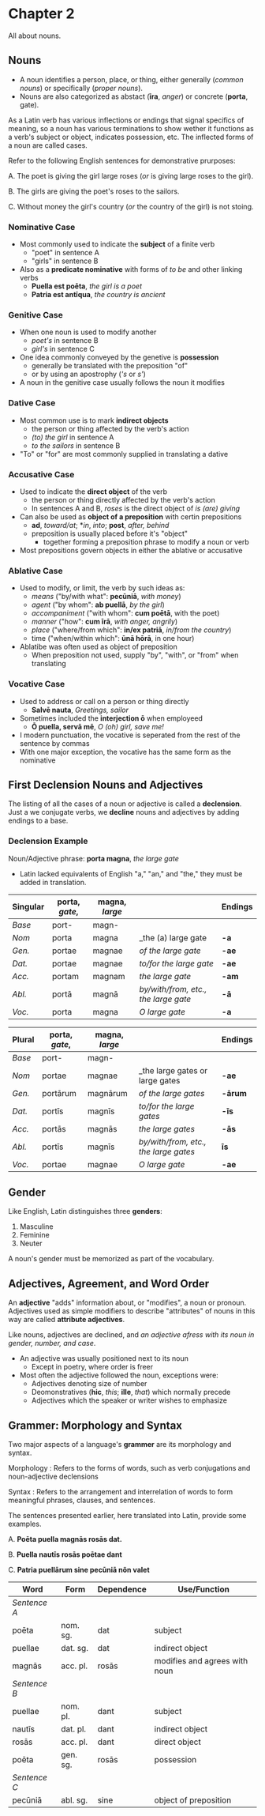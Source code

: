 # Chapter 2

All about nouns.

## Nouns

- A noun identifies a person, place, or thing, either generally (_common nouns_)
or specifically (_proper nouns_).
- Nouns are also categorized as abstact (**īra**, _anger_) or concrete (**porta**, gate).

As a Latin verb has various inflections or endings that signal specifics of meaning, so a noun has various terminations to show wether it functions as a verb's subject or object, indicates possession, etc.  The inflected forms of a noun are called cases.  

Refer to the following English sentences for demonstrative prurposes:

A. The poet is giving the girl large roses (_or_ is giving large roses to the girl).

B. The girls are giving the poet's roses to the sailors.

C. Without money the girl's country (_or_ the country of the girl) is not stoing.

### Nominative Case

- Most commonly used to indicate the **subject** of a finite verb
  - "poet" in sentence A
  - "girls" in sentence B
- Also as a **predicate nominative** with forms of _to be_ and other linking verbs
  - **Puella est poēta**, _the girl is a poet_
  - **Patria est antīqua**, _the country is ancient_

### Genitive Case

- When one noun is used to modify another
  - _poet's_ in sentence B
  - _girl's_ in sentence C
- One idea commonly conveyed by the genetive is **possession**
  - generally be translated with the preposition "of"
  - or by using an apostrophy (_'s_ or _s'_)
- A noun in the genitive case usually follows the noun it modifies

### Dative Case

- Most common use is to mark **indirect objects**
  - the person or thing affected by the verb's action
  - _(to) the girl_ in sentence A
  - _to the sailors_ in sentence B
- "To" or "for" are most commonly supplied in translating a dative

### Accusative Case

- Used to indicate the **direct object** of the verb
  - the person or thing directly affected by the verb's action
  - In sentences A and B, _roses_ is the direct object of _is (are) giving_
- Can also be used as **object of a preposition** with certin prepositions
  - **ad**, _toward/at_; **in*, _into_; **post**, _after, behind_
  - preposition is usually placed before it's "object"
    - together forming a preposition phrase to modify a noun or verb
- Most prepositions govern objects in either the ablative or accusative

### Ablative Case

- Used to modify, or limit, the verb by such ideas as:
  - _means_ ("by/with what": **pecūniā**, _with money_)
  - _agent_ ("by whom": **ab puellā**, _by the girl_)
  - _accompaniment_ ("with whom": **cum poētā**, with the poet)
  - _manner_ ("how": **cum īrā**, _with anger, angrily_)
  - _place_ ("where/from which": **in/ex patriā**, _in/from the country_)
  - time ("when/within which": **ūnā hōrā**, in one hour)
- Ablatibe was often used as object of preposition
  - When preposition not used, supply "by", "with", or "from" when translating

### Vocative Case

- Used to address or call on a person or thing directly
  - **Salvē nauta**, _Greetings, sailor_
- Sometimes included the **interjection ō** when employeed
  - **Ō puella, servā mē**, _O (oh) girl, save me!_
- I modern punctuation, the vocative is seperated from the rest of the sentence by commas
- With one major exception, the vocative has the same form as the nominative

## First Declension Nouns and Adjectives

The listing of all the cases of a noun or adjective is called a **declension**.  Just a we conjugate verbs, we **decline** nouns and adjectives by adding endings to a base.

### Declension Example

Noun/Adjective phrase: **porta magna**, _the large gate_

- Latin lacked equivalents of English "a," "an," and "the," they must be added in translation.

| Singular | **porta**, _gate_, | **magna**, _large_ | | Endings |
| --- | --- | --- | --- | ---|
| _Base_ | port- | magn- | |
| _Nom_ | porta | magna | _the (a) large gate | **-a** |
| _Gen._ | portae | magnae | _of the large gate_ | **-ae** |
| _Dat._ | portae | magnae | _to/for the large gate_ | **-ae** |
| _Acc._ | portam | magnam | _the large gate_  | **-am** |
| _Abl._ | portā | magnā | _by/with/from, etc., the large gate_ | **-ā** |
| _Voc._ | porta | magna | _O large gate_ | **-a** |

| Plural | **porta**, _gate_, | **magna**, _large_ | | Endings |
| --- | --- | --- | --- | ---|
| _Base_ | port- | magn- | |
| _Nom_ | portae | magnae | _the large gates or large gates | **-ae** |
| _Gen._ | portārum | magnārum | _of the large gates_ | **-ārum** |
| _Dat._ | portīs | magnīs | _to/for the large gates_ | **-īs** |
| _Acc._ | portās | magnās | _the large gates_  | **-ās** |
| _Abl._ | portīs | magnīs | _by/with/from, etc., the large gates_ | **īs** |
| _Voc._ | portae | magnae | _O large gate_ | **-ae** |

## Gender

Like English, Latin distinguishes three **genders**:

1. Masculine
1. Feminine
1. Neuter

A noun's gender must be memorized as part of the vocabulary.

## Adjectives, Agreement, and Word Order

An **adjective** "adds" information about, or "modifies", a noun or pronoun.  Adjectives used as simple modifiers to describe "attributes" of nouns in this way are called **attribute adjectives**.  

Like nouns, adjectives are declined, and _an adjective afress with its noun in gender, number, and case_.

- An adjective was usually positioned next to its noun
  - Except in poetry, where order is freer
- Most often the adjective followed the noun, exceptions were:
  - Adjectives denoting size of number
  - Deomonstratives (**hic**, _this_; **ille**, _that_) which normally precede
  - Adjectives which the speaker or writer wishes to emphasize

## Grammer: Morphology and Syntax

Two major aspects of a language's **grammer** are its morphology and syntax.

Morphology
: Refers to the forms of words, such as verb conjugations and noun-adjective declensions

Syntax
: Refers to the arrangement and interrelation of words to form meaningful phrases, clauses, and sentences.

The sentences presented earlier, here translated into Latin, provide some examples.

A. **Poēta puella magnās rosās dat.**

B. **Puella nautīs rosās poētae dant**

C. **Patria puellārum sine pecūniā nõn valet**

| Word | Form | Dependence | Use/Function
| --- | --- | --- | --- |
| _Sentence A_ | | | |
| poēta | nom. sg. | dat | subject |
| puellae | dat. sg. | dat | indirect object |
| magnās | acc. pl. | rosās | modifies and agrees with noun |
| _Sentence B_ | | | |
| puellae | nom. pl. | dant | subject |
| nautīs | dat. pl. | dant | indirect object |
| rosās | acc. pl. | dant | direct object |
| poēta | gen. sg. | rosās | possession |
| _Sentence C_ | | | |
| pecūniā | abl. sg. | sine | object of preposition |